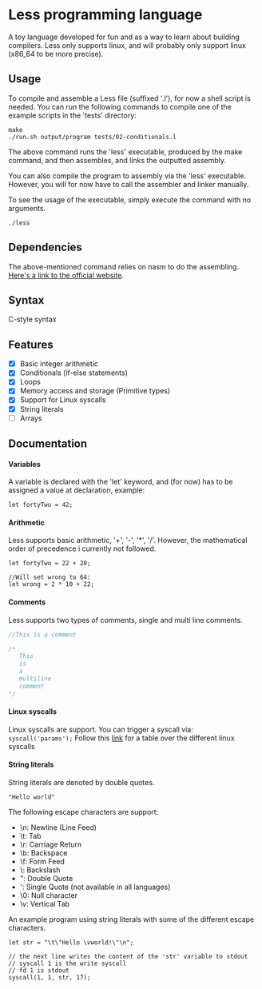 # Less programming language #

A toy language developed for fun and as a way to learn about building compilers.
Less only supports linux, and will probably only support linux (x86_64 to be more precise).

## Usage

To compile and assemble a Less file (suffixed '.l'), for now a shell script is needed.
You can run the following commands to compile one of the example scripts in the 'tests' directory:

```console
make
./run.sh output/program tests/02-conditionals.l
```

The above command runs the 'less' executable, produced by the make command, and then assembles, and links the outputted assembly.

You can also compile the program to assembly via the 'less' executable. However, you will for now have to call the assembler and linker manually.

To see the usage of the executable, simply execute the command with no arguments.

```console
./less
```

## Dependencies

The above-mentioned command relies on nasm to do the assembling. [Here's a link to the official website](https://www.nasm.us/).

## Syntax

C-style syntax

## Features

- [x] Basic integer arithmetic
- [x] Conditionals (if-else statements)
- [x] Loops
- [x] Memory access and storage (Primitive types)
- [x] Support for Linux syscalls
- [x] String literals
- [ ] Arrays

## Documentation

#### Variables

A variable is declared with the 'let' keyword, and (for now) has to be assigned a value at declaration, example:

```
let fortyTwo = 42;
```

#### Arithmetic

Less supports basic arithmetic, '+', '-', '*', '/'. However, the mathematical order of precedence i currently not followed.

```
let fortyTwo = 22 + 20;

//Will set wrong to 64:
let wrong = 2 * 10 + 22;
```

#### Comments

Less supports two types of comments, single and multi line comments.
```go
//This is a comment

/* 
   This
   is
   a
   multiline
   comment
*/
```

#### Linux syscalls

Linux syscalls are support. You can trigger a syscall via: ` syscall('params');`
Follow this [link](https://chromium.googlesource.com/chromiumos/docs/+/master/constants/syscalls.md#x86_64-64_bit) for a table over the different linux syscalls

#### String literals

String literals are denoted by double quotes.

```
"Hello world"
```

The following escape characters are support:

- \n: Newline (Line Feed)
- \t: Tab
- \r: Carriage Return
- \b: Backspace
- \f: Form Feed
- \\: Backslash
- \": Double Quote
- \': Single Quote (not available in all languages)
- \0: Null character
- \v: Vertical Tab

An example program using string literals with some of the different escape characters.

```
let str = "\t\"Hello \vworld!\"\n";

// the next line writes the content of the 'str' variable to stdout
// syscall 1 is the write syscall
// fd 1 is stdout
syscall(1, 1, str, 17);
```
